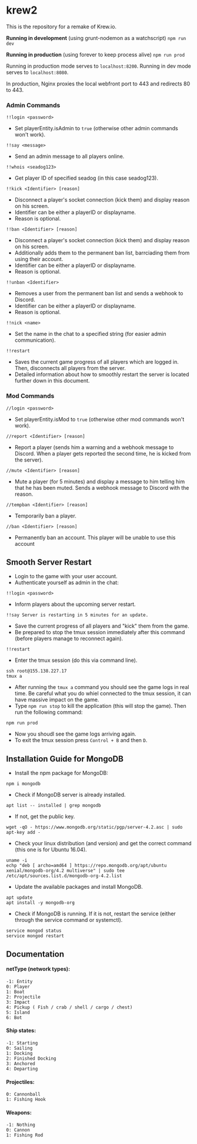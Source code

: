 # krew2
This is the repository for a remake of Krew.io.

**Running in development** (using grunt-nodemon as a watchscript)
``npm run dev``

**Running in production** (using forever to keep process alive)
``npm run prod``

Running in production mode serves to ``localhost:8200``.
Running in dev mode serves to ``localhost:8080``.

In production, Nginx proxies the local webfront port to 443 and redirects 80 to 443. 

### Admin Commands
 ```
 !!login <password>
 ```
 - Set playerEntity.isAdmin to ``true`` (otherwise other admin commands won't work).

 ```
 !!say <message>
 ```
 - Send an admin message to all players online.

 ```
 !!whois <seadog123>
 ```
 - Get player ID of specified seadog (in this case seadog123).

 ```
 !!kick <Identifier> [reason]
 ```
 - Disconnect a player's socket connection (kick them) and display reason on his screen.
 - Identifier can be either a playerID or displayname.
 - Reason is optional.

 ```
 !!ban <Identifier> [reason]
 ```
 - Disconnect a player's socket connection (kick them) and display reason on his screen.
 - Additionally adds them to the permanent ban list, barrciading them from using their account.
 - Identifier can be either a playerID or displayname.
 - Reason is optional.

 ```
 !!unban <Identifier>
 ```
 - Removes a user from the permanent ban list and sends a webhook to Discord.
 - Identifier can be either a playerID or displayname.
 - Reason is optional.

 ```
 !!nick <name>
 ```
 - Set the name in the chat to a specified string (for easier admin communication).

 ```
 !!restart
 ```
 - Saves the current game progress of all players which are logged in. Then, disconnects all players from the server.
 - Detailed information about how to smoothly restart the server is located further down in this document.

 ### Mod Commands
 ```
 //login <password>
 ```
 - Set playerEntity.isMod to ``true`` (otherwise other mod commands won't work).

 ```
 //report <Identifier> [reason]
 ```
 - Report a player (sends him a warning and a webhook message to Discord. When a player gets reported the second time, he is kicked from the server).

 ```
 //mute <Identifier> [reason]
 ```
 - Mute a player (for 5 minutes) and display a message to him telling him that he has been muted. Sends a webhook message to Discord with the reason.

 ```
 //tempban <Identifier> [reason]
 ```
 - Temporarily ban a player.

 ```
 //ban <Identifier> [reason]
 ```
 - Permanently ban an account. This player will be unable to use this account

## Smooth Server Restart
 - Login to the game with your user account.
 - Authenticate yourself as admin in the chat:
 ```
 !!login <password>
 ```

 - Inform players about the upcoming server restart.
 ```
 !!say Server is restarting in 5 minutes for an update.
 ```

 - Save the current progress of all players and "kick" them from the game.
 - Be prepared to stop the tmux session immediately after this command (before players manage to reconnect again).
 ```
 !!restart
 ```

 - Enter the tmux session (do this via command line).
 ```
 ssh root@155.138.227.17
 tmux a
 ```

 - After running the `tmux a` command you should see the game logs in real time. Be careful what you do whiel connected to the tmux session, it can have massive impact on the game.
 - Type `npm run stop` to kill the application (this will stop the game). Then run the following command:
 ```
 npm run prod
 ```
 - Now you shoudl see the game logs arriving again.
 - To exit the tmux session press `Control + B` and then `D`.

## Installation Guide for MongoDB
 - Install the npm package for MongoDB:
 ```
 npm i mongodb
 ```

 - Check if MongoDB server is already installed.
 ```
 apt list -- installed | grep mongodb
 ```
 - If not, get the public key.
 ```
 wget -qO - https://www.mongodb.org/static/pgp/server-4.2.asc | sudo apt-key add -
 ```

 - Check your linux distribution (and version) and get the correct command (this one is for Ubuntu 16.04).
 ```
 uname -i
 echp "deb [ archo=amd64 ] https://repo.mongodb.org/apt/ubuntu xenial/mongodb-org/4.2 multiverse" | sudo tee /etc/apt/sources.list.d/mongodb-org-4.2.list
 ```

 - Update the available packages and install MongoDB.
 ```
 apt update
 apt install -y mongodb-org
 ```
 - Check if MongoDB is running. If it is not, restart the service (either through the service command or systemctl).
 ```
 service mongod status
 service mongod restart
 ```

## Documentation

#### netType (network types):
 ```
 -1: Entity
 0: Player
 1: Boat
 2: Projectile
 3: Impact
 4: Pickup ( Fish / crab / shell / cargo / chest)
 5: Island
 6: Bot
 ```

#### Ship states:
 ```
 -1: Starting
 0: Sailing
 1: Docking
 2: Finished Docking
 3: Anchored
 4: Departing
 ```

#### Projectiles:
 ```
 0: Cannonball
 1: Fishing Hook
 ```

#### Weapons:
 ```
 -1: Nothing
 0: Cannon
 1: Fishing Rod
